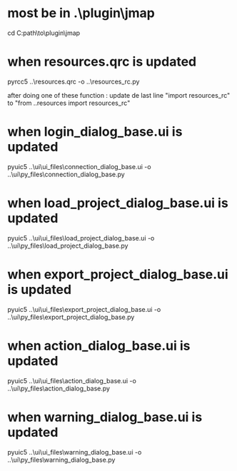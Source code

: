 
# most be in .\plugin\jmap
cd C:path\to\plugin\jmap
# when  resources.qrc is updated
pyrcc5  ..\resources.qrc -o ..\resources_rc.py

after doing one of these function : update de last line "import resources_rc" to "from ..resources import resources_rc"
# when  login_dialog_base.ui is updated
pyuic5 ..\ui\ui_files\connection_dialog_base.ui -o ..\ui\py_files\connection_dialog_base.py
# when  load_project_dialog_base.ui is updated
pyuic5 ..\ui\ui_files\load_project_dialog_base.ui -o ..\ui\py_files\load_project_dialog_base.py
# when  export_project_dialog_base.ui is updated
pyuic5 ..\ui\ui_files\export_project_dialog_base.ui -o ..\ui\py_files\export_project_dialog_base.py
# when  action_dialog_base.ui is updated
pyuic5 ..\ui\ui_files\action_dialog_base.ui -o ..\ui\py_files\action_dialog_base.py
# when  warning_dialog_base.ui is updated
pyuic5 ..\ui\ui_files\warning_dialog_base.ui -o ..\ui\py_files\warning_dialog_base.py




